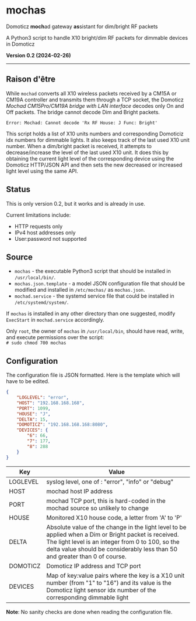 # mochas

Domoticz **moch**ad gateway **as**sistant for dim/bright RF packets

 A Python3 script to handle X10 bright/dim RF packets for dimmable devices in Domoticz

**Version 0.2 (2024-02-26)**

---

## Raison d'être

While `mochad` converts all X10 wireless packets received by a CM15A or CM19A controller and transmits them through a TCP socket, the Domoticz *Mochad CM15Pro/CM19A bridge with LAN interface* decodes only On and Off packets. The bridge cannot decode Dim and Bright packets.

    Error: Mochad: Cannot decode 'Rx RF House: J Func: Bright' 

This script holds a list of X10 units numbers and corresponding Domoticiz idx numbers for dimmable lights. It also keeps track of the last used X10 unit number. When a dim/bright packet is received, it attempts to decrease/increase the level of the last used X10 unit. It does this by obtaining the current light level of the corresponding device using the Domoticz HTTP/JSON API and then sets the new decreased or increased light level using the same API.

## Status

This is only version 0.2, but it works and is already in use. 

Current limitations include:

  - HTTP requests only 
  - IPv4 host addresses only
  - User:password not supported

## Source

- `mochas` - the executable Python3 script that should be installed in `/usr/local/bin/`.
- `mochas.json.template` - a model JSON configuration file that should be modified and installed in `/etc/mochas/` as `mochas.json`.
- `mochad.service` - the systemd service file that could be installed in `/etc/systemd/system/`.

If `mochas` is installed in any other directory than one suggested, modify `ExecStart` in `mochad.service` accordingly.

Only `root`, the owner of `mochas` in `/usr/local/bin`, should have read, write, and execute permissions over the script:   
`# sudo chmod 700 mochas`

## Configuration

The configuration file is JSON formatted. Here is the template which will have to be edited.

```json
{
    "LOGLEVEL": "error",
    "HOST": "192.168.168.168",
    "PORT": 1099,
    "HOUSE": "J",
    "DELTA": 15,
    "DOMOTICZ": "192.168.168.168:8080",
    "DEVICES": {
        "6": 66,
        "7": 177,
        "8": 288
    }
}
```

| Key | Value |
| --- | ---   |
| LOGLEVEL  | syslog level, one of : "error", "info" or "debug" |
| HOST      | mochad host IP address |
| PORT      | mochad TCP port, this is hard-coded in the mochad source so unlikely to change |
| HOUSE     | Monitored X10 house code, a letter from 'A' to 'P' |
| DELTA     | Absolute value of the change in the light level to be applied when a Dim or Bright packet is received. The light level is an integer from 0 to 100, so the delta value should be considerably less than 50 and greater than 0 of course. |
| DOMOTICZ  | Domoticz IP address and TCP port |
| DEVICES   | Map of key:value pairs where the key is a X10 unit number (from "1" to "16") and its value is the Domoticz light sensor idx number of the corresponding dimmable light |

**Note**: No sanity checks are done when reading the configuration file. 
